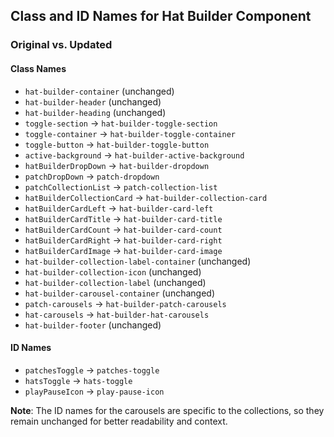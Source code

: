 ## Class and ID Names for Hat Builder Component

### Original vs. Updated

#### Class Names
- `hat-builder-container` (unchanged)
- `hat-builder-header` (unchanged)
- `hat-builder-heading` (unchanged)
- `toggle-section` -> `hat-builder-toggle-section`
- `toggle-container` -> `hat-builder-toggle-container`
- `toggle-button` -> `hat-builder-toggle-button`
- `active-background` -> `hat-builder-active-background`
- `hatBuilderDropDown` -> `hat-builder-dropdown`
- `patchDropDown` -> `patch-dropdown`
- `patchCollectionList` -> `patch-collection-list`
- `hatBuilderCollectionCard` -> `hat-builder-collection-card`
- `hatBuilderCardLeft` -> `hat-builder-card-left`
- `hatBuilderCardTitle` -> `hat-builder-card-title`
- `hatBuilderCardCount` -> `hat-builder-card-count`
- `hatBuilderCardRight` -> `hat-builder-card-right`
- `hatBuilderCardImage` -> `hat-builder-card-image`
- `hat-builder-collection-label-container` (unchanged)
- `hat-builder-collection-icon` (unchanged)
- `hat-builder-collection-label` (unchanged)
- `hat-builder-carousel-container` (unchanged)
- `patch-carousels` -> `hat-builder-patch-carousels`
- `hat-carousels` -> `hat-builder-hat-carousels`
- `hat-builder-footer` (unchanged)

#### ID Names
- `patchesToggle` -> `patches-toggle`
- `hatsToggle` -> `hats-toggle`
- `playPauseIcon` -> `play-pause-icon`

**Note**: The ID names for the carousels are specific to the collections, so they remain unchanged for better readability and context.
